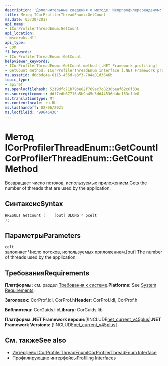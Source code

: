```yaml
---
description: 'Дополнительные сведения о методе: Икорпрофилерсреаденум:: NOCOUNT'
title: Метод ICorProfilerThreadEnum::GetCount
ms.date: 03/30/2017
api_name:
- ICorProfilerThreadEnum.GetCount
api_location:
- mscorwks.dll
api_type:
- COM
f1_keywords:
- ICorProfilerThreadEnum::GetCount
helpviewer_keywords:
- ICorProfilerThreadEnum::GetCount method [.NET Framework profiling]
- GetCount method, ICorProfilerThreadEnum interface [.NET Framework profiling]
ms.assetid: d6dbdc4a-6115-455d-a3f3-704a81d3646b
topic_type:
- apiref
ms.openlocfilehash: 5219dfc71b79be82f769ac7c8230beaf62c6f33e
ms.sourcegitcommit: ddf7edb67715a5b9a45e3dd44536dabc153c1de0
ms.translationtype: MT
ms.contentlocale: ru-RU
ms.lasthandoff: 02/06/2021
ms.locfileid: "99646430"
---
```

# <a name="icorprofilerthreadenumgetcount-method"></a><span data-ttu-id="60e6b-103">Метод ICorProfilerThreadEnum::GetCount</span><span class="sxs-lookup"><span data-stu-id="60e6b-103">ICorProfilerThreadEnum::GetCount Method</span></span>

<span data-ttu-id="60e6b-104">Возвращает число потоков, используемых приложением.</span><span class="sxs-lookup"><span data-stu-id="60e6b-104">Gets the number of threads that are used by the application.</span></span>  
  
## <a name="syntax"></a><span data-ttu-id="60e6b-105">Синтаксис</span><span class="sxs-lookup"><span data-stu-id="60e6b-105">Syntax</span></span>  
  
```cpp  
HRESULT GetCount (    [out] ULONG * pcelt  
);  
```  
  
## <a name="parameters"></a><span data-ttu-id="60e6b-106">Параметры</span><span class="sxs-lookup"><span data-stu-id="60e6b-106">Parameters</span></span>  

 `celt`  
 <span data-ttu-id="60e6b-107">заполняет Число потоков, используемых приложением.</span><span class="sxs-lookup"><span data-stu-id="60e6b-107">[out] The number of threads used by the application.</span></span>  
  
## <a name="requirements"></a><span data-ttu-id="60e6b-108">Требования</span><span class="sxs-lookup"><span data-stu-id="60e6b-108">Requirements</span></span>  

 <span data-ttu-id="60e6b-109">**Платформы:** см. раздел [Требования к системе](../../get-started/system-requirements.md).</span><span class="sxs-lookup"><span data-stu-id="60e6b-109">**Platforms:** See [System Requirements](../../get-started/system-requirements.md).</span></span>  
  
 <span data-ttu-id="60e6b-110">**Заголовок:** CorProf.idl, CorProf.h</span><span class="sxs-lookup"><span data-stu-id="60e6b-110">**Header:** CorProf.idl, CorProf.h</span></span>  
  
 <span data-ttu-id="60e6b-111">**Библиотека:** CorGuids.lib</span><span class="sxs-lookup"><span data-stu-id="60e6b-111">**Library:** CorGuids.lib</span></span>  
  
 <span data-ttu-id="60e6b-112">**Платформа .NET Framework версии:**[!INCLUDE[net_current_v45plus](../../../../includes/net-current-v45plus-md.md)]</span><span class="sxs-lookup"><span data-stu-id="60e6b-112">**.NET Framework Versions:** [!INCLUDE[net_current_v45plus](../../../../includes/net-current-v45plus-md.md)]</span></span>  
  
## <a name="see-also"></a><span data-ttu-id="60e6b-113">См. также</span><span class="sxs-lookup"><span data-stu-id="60e6b-113">See also</span></span>

- [<span data-ttu-id="60e6b-114">Интерфейс ICorProfilerThreadEnum</span><span class="sxs-lookup"><span data-stu-id="60e6b-114">ICorProfilerThreadEnum Interface</span></span>](icorprofilerthreadenum-interface.md)
- [<span data-ttu-id="60e6b-115">Профилирующие интерфейсы</span><span class="sxs-lookup"><span data-stu-id="60e6b-115">Profiling Interfaces</span></span>](profiling-interfaces.md)
